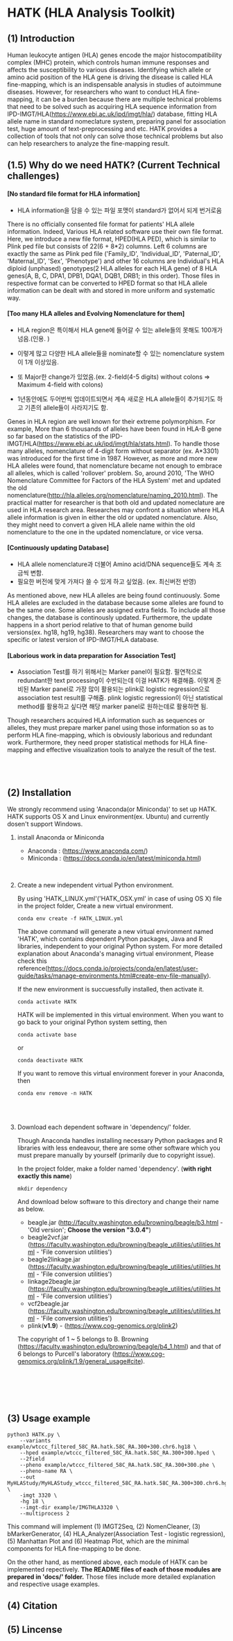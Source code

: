# HATK (HLA Analysis Toolkit)


## (1) Introduction


Human leukocyte antigen (HLA) genes encode the major histocompatibility complex (MHC) protein, which controls human immune responses and affects the susceptibility to various diseases. Identifying which allele or amino acid position of the HLA gene is driving the disease is called HLA fine-mapping, which is an indispensable analysis in studies of autoimmune diseases. However, for researchers who want to conduct HLA fine-mapping, it can be a burden because there are multiple technical problems that need to be solved such as acquiring HLA sequence information from IPD-IMGT/HLA(https://www.ebi.ac.uk/ipd/imgt/hla/) database, fitting HLA allele name in standard nomeclature system, preparing panel for association test, huge amount of text-preprocessing and etc. HATK provides a collection of tools that not only can solve those technical problems but also can help researchers to analyze the fine-mapping result.


## (1.5) Why do we need HATK? (Current Technical challenges)
#### [No standard file format for HLA information]

- HLA information을 담을 수 있는 파일 포맷이 standard가 없어서 되게 번거로움
 
There is no officially consented file format for patients' HLA allele information. Indeed, Various HLA related software use their own file format. Here, we introduce a new file format, HPED(HLA PED), which is similar to Plink ped file but consists of 22(6 + 8*2) columns. Left 6 columns are exactly the same as Plink ped file ('Family_ID', 'Individual_ID', 'Paternal_ID', 'Maternal_ID', 'Sex', 'Phenotype') and other 16 columns are Individual's HLA diploid (unphased) genotypes(2 HLA alleles for each HLA gene) of 8 HLA genes(A, B, C, DPA1, DPB1, DQA1, DQB1, DRB1; in this order). Those files in respective format can be converted to HPED format so that HLA allele information can be dealt with and stored in more uniform and systematic way.


#### [Too many HLA alleles and Evolving Nomenclature for them]

- HLA region은 특이해서 HLA gene에 들어갈 수 있는 allele들의 못해도 100개가 넘음.(인용. )
- 이렇게 많고 다양한 HLA allele들을 nominate할 수 있는 nomenclature system이 1개 이상있음. 
- 또 Major한 change가 있었음.(ex. 2-field(4-5 digits) without colons => Maximum 4-field with colons)

- 1년동안에도 두어번씩 업데이트되면서 계속 새로운 HLA allele들이 추가되기도 하고 기존의 allele들이 사라지기도 함.

Genes in HLA region are well known for their extreme polymorphism. For example, More than 6 thousands of alleles have been found in HLA-B gene so far based on the statistics of the IPD-IMGT/HLA(https://www.ebi.ac.uk/ipd/imgt/hla/stats.html). To handle those many alleles, nomenclature of 4-digit form without separator (ex. A*3301) was introduced for the first time in 1987. However, as more and more new HLA alleles were found, that nomenclature became not enough to embrace all alleles, which is called 'rollover' problem. So, around 2010, 'The WHO Nomenclature Committee for Factors of the HLA System' met and updated the old nomenclature(http://hla.alleles.org/nomenclature/naming_2010.html). The practical matter for researcher is that both old and updated nomeclature are used in HLA research area. Researches may confront a situation where HLA allele information is given in either the old or updated nomenclature. Also, they might need to convert a given HLA allele name within the old nomenclature to the one in the updated nomenclature, or vice versa.



#### [Continuously updating Database]

- HLA allele nomenclature과 더불어 Amino acid/DNA sequence들도 계속 조금씩 변함.
- 필요한 버전에 맞게 가져다 쓸 수 있게 하고 싶었음. (ex. 최신버전 반영)

As mentioned above, new HLA alleles are being found continuously. Some HLA alleles are excluded in the database because some alleles are found to be the same one. Some alleles are assigned extra fields. To include all those changes, the database is continously updated. Furthermore, the update happens in a short period relative to that of human genome build versions(ex. hg18, hg19, hg38). Researchers may want to choose the specific or latest version of IPD-IMGT/HLA database.


#### [Laborious work in data preparation for Association Test]

- Association Test를 하기 위해서는 Marker panel이 필요함. 필연적으로 redundant한 text processing이 수반되는데 이걸 HATK가 해결해줌. 이렇게 준비된 Marker panel로 가장 많이 활용되는 plink로 logistic regression으로 association test result를 구해줌. plink logistic regression이 아닌 statistical method를 활용하고 싶다면 해당 marker panel로 원하는데로 활용하면 됨.

Though researchers acquired HLA information such as sequences or alleles, they must prepare marker panel using those information so as to perform HLA fine-mapping, which is obviously laborious and redundant work. Furthermore, they need proper statistical methods for HLA fine-mapping and effective visualization tools to analyze the result of the test.

<!-- HATK is ...(under construction)

1. What is HATK
2. What output does it generates?
3. What input is required to generate the output. -->
<br>
<br>


## (2) Installation

We strongly recommend using 'Anaconda(or Miniconda)' to set up HATK. HATK supports OS X and Linux environment(ex. Ubuntu) and currently dosen't support Windows.



1. install Anaconda or Miniconda

    - Anaconda : (https://www.anaconda.com/)
    - Miniconda : (https://docs.conda.io/en/latest/miniconda.html)
<br>

2. Create a new independent virtual Python environment.

	By using 'HATK_LINUX.yml'('HATK_OSX.yml' in case of using OS X) file in the project folder, Create a new virtual environment. 
    
	```
	conda env create -f HATK_LINUX.yml
	```
	
	The above command will generate a new virtual environment named 'HATK', which contains dependent Python packages, Java and R libraries, independent to your original Python system. For more detailed explanation about Anaconda's managing virtual environment, Please check this reference(https://docs.conda.io/projects/conda/en/latest/user-guide/tasks/manage-environments.html#create-env-file-manually).

	If the new environment is succuessfully installed, then activate it.

	```
	conda activate HATK
	```

	HATK will be implemented in this virtual environment. When you want to go back to your original Python system setting, then

	```
	conda activate base
	```
	or    
	```
	conda deactivate HATK
	```

	If you want to remove this virtual environment forever in your Anaconda, then

	```
	conda env remove -n HATK
	```
<br>
<br>

3. Download each dependent software in 'dependency/' folder.

    Though Anaconda handles installing necessary Python packages and R libraries with less endeavour, there are some other software which you must prepare manually by yourself (primarily due to copyright issue).

    In the project folder, make a folder named 'dependency'. (**with right exactly this name**)
    ```
    mkdir dependency
    ```

    And download below software to this directory and change their name as below.

    - beagle.jar (http://faculty.washington.edu/browning/beagle/b3.html - 'Old version'; **Choose the version "3.0.4"**)
    <!-- - beagle4.jar (https://faculty.washington.edu/browning/beagle/b4_1.html#download) -->
    - beagle2vcf.jar (https://faculty.washington.edu/browning/beagle_utilities/utilities.html  - 'File conversion utilities')
    - beagle2linkage.jar (https://faculty.washington.edu/browning/beagle_utilities/utilities.html  - 'File conversion utilities')
    - linkage2beagle.jar (https://faculty.washington.edu/browning/beagle_utilities/utilities.html  - 'File conversion utilities')
    - vcf2beagle.jar (https://faculty.washington.edu/browning/beagle_utilities/utilities.html  - 'File conversion utilities')
    - plink(**v1.9**) - (https://www.cog-genomics.org/plink2)

    The copyright of 1 ~ 5 belongs to B. Browning (https://faculty.washington.edu/browning/beagle/b4_1.html) and that of 6 belongs to Purcell's laboratory (https://www.cog-genomics.org/plink/1.9/general_usage#cite).
<br>
<br>

<!-- 4. Install R language(https://www.r-project.org/) and below R packages.

    You **MUST** check wether these R packages are successfully installed or not. If not, Generating heatmap plot will fail.

    - gplots (https://cran.r-project.org/web/packages/gplots/index.html)
    - RColorBrewer (https://cran.r-project.org/web/packages/RColorBrewer/index.html)
    - shape (https://cran.r-project.org/web/packages/shape/index.html) -->


<br>
<br>


## (3) Usage example

```
python3 HATK.py \
    --variants example/wtccc_filtered_58C_RA.hatk.58C_RA.300+300.chr6.hg18 \
    --hped example/wtccc_filtered_58C_RA.hatk.58C_RA.300+300.hped \
    --2field
    --pheno example/wtccc_filtered_58C_RA.hatk.58C_RA.300+300.phe \
    --pheno-name RA \
    --out MyHLAStudy/MyHLAStudy_wtccc_filtered_58C_RA.hatk.58C_RA.300+300.chr6.hg18 \
    -imgt 3320 \
    -hg 18 \
    --imgt-dir example/IMGTHLA3320 \
    --multiprocess 2
```

This command will implement (1) IMGT2Seq, (2) NomenCleaner, (3) bMarkerGenerator, (4) HLA_Analyzer(Association Test - logistic regression), (5) Manhattan Plot and (6) Heatmap Plot, which are the minimal components for HLA fine-mapping to be done.

On the other hand, as mentioned above, each module of HATK can be implemented repectively. **The README files of each of those modules are prepared in 'docs/' folder.** Those files include more detailed explanation and respective usage examples.

## (4) Citation

## (5) Lincense






<!-- comment 
## \<History\>

2nd Repository for HATK project.

(2018. 8. 2.)
Remote repository has been moved from Bitbucket to Github.


(2018. 12. 19.)
The branch 'b_20181219' has been created to
	(1) introduce logging system,
	(2) optimize and enhance the general performance,

and etc. 


(2019. 1. 10.)
The core engine modules("HLAtoSequences.py", "encodeVariants.py", "encodeHLA.py") are reworked urgently to solve the memroy usage problem(It was found to use maximum 64G RAM apporximately maybe due to Pandas).

The rework was primarily done in the work with Yang Luo in the repository of "MakeReference_v2" and the finalized rework outputs are applied to this project.
-->
